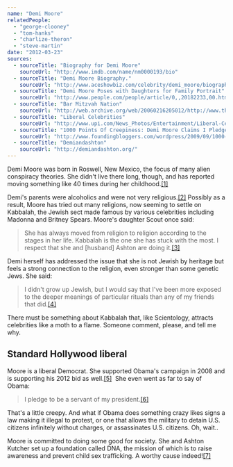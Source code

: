 ```yaml
---
name: "Demi Moore"
relatedPeople:
  - "george-clooney"
  - "tom-hanks"
  - "charlize-theron"
  - "steve-martin"
date: "2012-03-23"
sources:
  - sourceTitle: "Biography for Demi Moore"
    sourceUrl: "http://www.imdb.com/name/nm0000193/bio"
  - sourceTitle: "Demi Moore Biography."
    sourceUrl: "http://www.aceshowbiz.com/celebrity/demi_moore/biography.html"
  - sourceTitle: "Demi Moore Poses with Daughters for Family Portrait"
    sourceUrl: "http://www.people.com/people/article/0,,20182233,00.html"
  - sourceTitle: "Bar Mitzvah Nation"
    sourceUrl: "http://web.archive.org/web/20060216205012/http://www.thejewishweek.com/top/editletcontent.php3?artid=3430"
  - sourceTitle: "Liberal Celebrities"
    sourceUrl: "http://www.upi.com/News_Photos/Entertainment/Liberal-Celebrities/6010/8/"
  - sourceTitle: "1000 Points Of Creepiness: Demi Moore Claims I Pledge To Be A Servant To My President!."
    sourceUrl: "http://www.foundingbloggers.com/wordpress/2009/09/1000-points-of-creepiness-demi-moore-claims-i-pledge-to-be-a-servant-to-my-president/"
  - sourceTitle: "Demiandashton"
    sourceUrl: "http://demiandashton.org/"
---
```


Demi Moore was born in Roswell, New Mexico, the focus of many alien conspiracy theories. She didn't live there long, though, and has reported moving something like 40 times during her childhood.<a class="source-citation" href="#http://www.imdb.com/name/nm0000193/bio" title="Biography for Demi Moore">[1]</a>

Demi's parents were alcoholics and were not very religious.<a class="source-citation" href="#http://www.aceshowbiz.com/celebrity/demi_moore/biography.html" title="Demi Moore Biography.">[2]</a> Possibly as a result, Moore has tried out many religions, now seeming to settle on Kabbalah, the Jewish sect made famous by various celebrities including Madonna and Britney Spears. Moore's daughter Scout once said:

>She has always moved from religion to religion according to the stages in her life. Kabbalah is the one she has stuck with the most. I respect that she and [husband] Ashton are doing it.<a class="source-citation" href="#http://www.people.com/people/article/0,,20182233,00.html" title="Demi Moore Poses with Daughters for Family Portrait">[3]</a>

Demi herself has addressed the issue that she is not Jewish by heritage but feels a strong connection to the religion, even stronger than some genetic Jews. She said:

>I didn't grow up Jewish, but I would say that I've been more exposed to the deeper meanings of particular rituals than any of my friends that did.<a class="source-citation" href="#http://web.archive.org/web/20060216205012/http://www.thejewishweek.com/top/editletcontent.php3?artid=3430" title="Bar Mitzvah Nation">[4]</a>

There must be something about Kabbalah that, like Scientology, attracts celebrities like a moth to a flame. Someone comment, please, and tell me why.


## Standard Hollywood liberal

Moore is a liberal Democrat. She supported Obama's campaign in 2008 and is supporting his 2012 bid as well.<a class="source-citation" href="#http://www.upi.com/News_Photos/Entertainment/Liberal-Celebrities/6010/8/" title="Liberal Celebrities">[5]</a>  She even went as far to say of Obama:

>I pledge to be a servant of my president.<a class="source-citation" href="#http://www.foundingbloggers.com/wordpress/2009/09/1000-points-of-creepiness-demi-moore-claims-i-pledge-to-be-a-servant-to-my-president/" title="1000 Points Of Creepiness: Demi Moore Claims I Pledge To Be A Servant To My President!.">[6]</a>

That's a little creepy. And what if Obama does something crazy likes signs a law making it illegal to protest, or one that allows the military to detain U.S. citizens infinitely without charges, or assassinates U.S. citizens. Oh, wait..

Moore is committed to doing some good for society. She and Ashton Kutcher set up a foundation called DNA, the mission of which is to raise awareness and prevent child sex trafficking. A worthy cause indeed!<a class="source-citation" href="#http://demiandashton.org/" title="Demiandashton">[7]</a>